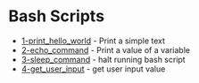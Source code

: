 # Bash Scripts

- [1-print_hello_world](https://github.com/G4NST3/Bash_Script/blob/main/bash_scripts/1-print_hello_world.sh) - Print a simple text
- [2-echo_command](https://github.com/G4NST3/Bash_Script/blob/main/bash_scripts/2-echo_command.sh) - Print a value of a variable
- [3-sleep_command](https://github.com/G4NST3/Bash_Script/blob/main/bash_scripts/3-sleep_command.sh) - halt running bash script
- [4-get_user_input](https://github.com/G4NST3/Bash_Script/blob/main/bash_scripts/4-get_user_input.sh) - get user input value
